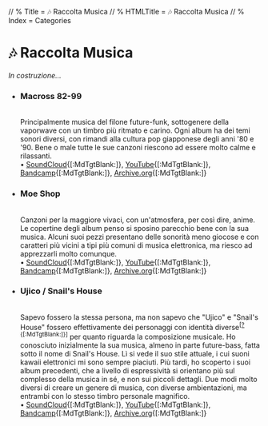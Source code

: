 // % Title = 🎶 Raccolta Musica
// % HTMLTitle = <span class="twa twa-🎶"><span>🎶</span></span> Raccolta Musica
// % Index = Categories

# <span class="twa twa-🎶"><span>🎶</span></span> Raccolta Musica

_In costruzione..._

- <span><h3>Macross 82-99</h3></span>  
Principalmente musica del filone future-funk, sottogenere della vaporwave con un timbro più ritmato e carino. Ogni album ha dei temi sonori diversi, con rimandi alla cultura pop giapponese degli anni '80 e '90. Bene o male tutte le sue canzoni riescono ad essere molto calme e rilassanti.  
	• [SoundCloud](https://soundcloud.com/macross-82-99){[:MdTgtBlank:]}, [YouTube](https://www.youtube.com/channel/UCYIQZpv7Jv9GImzgknNZNPA){[:MdTgtBlank:]}, [Bandcamp](https://macross82-99.bandcamp.com/music){[:MdTgtBlank:]}, [Archive.org](https://archive.org/details/macross-82-99-01-meeting-point){[:MdTgtBlank:]}

- <span><h3>Moe Shop</h3></span>  
Canzoni per la maggiore vivaci, con un'atmosfera, per così dire, anime. Le copertine degli album penso si sposino parecchio bene con la sua musica. Alcuni suoi pezzi presentano delle sonorità meno giocose e con caratteri più vicini a tipi più comuni di musica elettronica, ma riesco ad apprezzarli molto comunque.  
	• [SoundCloud](https://soundcloud.com/moeshop){[:MdTgtBlank:]}, [YouTube](https://invidious.nerdvpn.de/channel/UCcKTRoHPP2hPaom63QGaiBw){[:MdTgtBlank:]}, [Bandcamp](https://moeshop.bandcamp.com/music){[:MdTgtBlank:]}, [Archive.org](https://archive.org/details/Moe-Shop-Full-Discography){[:MdTgtBlank:]}

- <span><h3>Ujico / Snail's House</h3></span>  
Sapevo fossero la stessa persona, ma non sapevo che "Ujico" e "Snail's House" fossero effettivamente dei personaggi con identità diverse<sup>[[?](https://en.m.wikipedia.org/wiki/Snail's_House#History){[:MdTgtBlank:]}]</sup> per quanto riguarda la composizione musicale. Ho conosciuto inizialmente la sua musica, almeno in parte future-bass, fatta sotto il nome di Snail's House. Lì si vede il suo stile attuale, i cui suoni kawaii elettronici mi sono sempre piaciuti. Più tardi, ho scoperto i suoi album precedenti, che a livello di espressività si orientano più sul complesso della musica in sé, e non sui piccoli dettagli. Due modi molto diversi di creare un genere di musica, con diverse ambientazioni, ma entrambi con lo stesso timbro personale magnifico.  
	• [SoundCloud](https://soundcloud.com/ujico){[:MdTgtBlank:]}, [YouTube](https://www.youtube.com/channel/UCYxBY8mhJ7R2rMIcQ28H_Zw){[:MdTgtBlank:]}, [Bandcamp](https://0101.bandcamp.com/music){[:MdTgtBlank:]}, [Archive.org](https://archive.org/details/ujico-snails-house-full-discography){[:MdTgtBlank:]}
